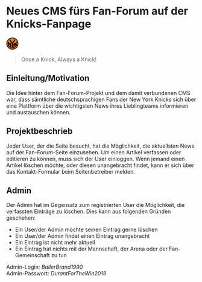 # Neues CMS fürs Fan-Forum auf der Knicks-Fanpage
![Knicks-Logo Round Version](https://github.com/andreasganz/bwd_5100-1_andreas_ganz/blob/master/pictures/logos/favicon_newyorkknicks_round_rgb.png)
> Once a Knick, Always a Knick!

## Einleitung/Motivation
Die Idee hinter dem Fan-Forum-Projekt und dem damit verbundenen CMS war, dass sämtliche deutschsprachigen Fans der New York Knicks sich über eine Plattform über die wichtigsten News ihres Lieblingteams informieren und austauschen können.

## Projektbeschrieb
Jeder User, der die Seite besucht, hat die Möglichkeit, die aktuellsten News auf der Fan-Forum-Seite einzusehen. Um einen Artikel verfassen oder editieren zu können, muss sich der User einloggen. Wenn jemand einen Artikel löschen möchte, oder diesen unangebracht findet, kann er sich über das Kontakt-Formular beim Seitenbetreiber melden.

## Admin
Der Admin hat im Gegensatz zum registrierten User die Möglichkeit, die verfassten Einträge zu löschen. Dies kann aus folgenden Gründen geschehen:
* Ein User/der Admin möchte seinen Eintrag gerne löschen
* Ein User/der Admin findet einen Eintrag unangebracht
* Ein Eintrag ist nicht mehr aktuell
* Ein Eintrag hat nichts mit der Mannschaft, der Arena oder der Fan-Gemeinschaft zu tun

Admin-Login: *BallerBrand1990*  
Admin-Passwort: *DurantForTheWin2019*
